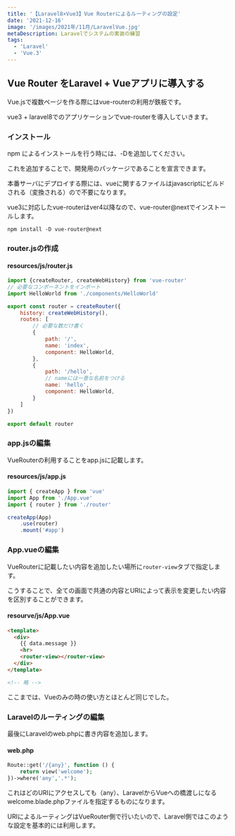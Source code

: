 ```yaml
---
title: '【Laravel8×Vue3】Vue Routerによるルーティングの設定'
date: '2021-12-16'
image: '/images/2021年/11月/LaravelVue.jpg'
metaDescription: Laravelでシステムの実装の練習
tags:
  - 'Laravel'
  - 'Vue.3'
---
```


## Vue Router をLaravel + Vueアプリに導入する

Vue.jsで複数ページを作る際にはvue-routerの利用が鉄板です。

vue3 + laravel8でのアプリケーションでvue-routerを導入していきます。

### インストール
npm によるインストールを行う時には、<bold>-D</bold>を追加してください。

これを追加することで、開発用のパッケージであることを宣言できます。

本番サーバにデプロイする際には、vueに関するファイルはjavascriptにビルドされる（変換される）ので不要になります。

vue3に対応したvue-routerはver4以降なので、<bold>vue-router@next</bold>でインストールします。

```terminal
npm install -D vue-router@next
```

### router.jsの作成


#### resources/js/router.js
```javascript
import {createRouter, createWebHistory} from 'vue-router'
// 必要なコンポーネントをインポート
import HelloWorld from './components/HelloWorld'

export const router = createRouter({
    history: createWebHistory(),
    routes: [
        // 必要な数だけ書く
        {
            path: '/',
            name: 'index',
            component: HelloWorld,
        },
        {
            path: '/hello',
            // nameには一意な名前をつける
            name: 'hello', 
            component: HelloWorld,
        }
    ]
})

export default router
```

### app.jsの編集
VueRouterの利用することをapp.jsに記載します。

#### resources/js/app.js
```javascript
import { createApp } from 'vue'
import App from './App.vue'
import { router } from './router'

createApp(App)
    .use(router)
    .mount('#app')
```

### App.vueの編集
VueRouterに記載したい内容を追加したい場所に<code>router-view</code>タブで指定します。

こうすることで、全ての画面で共通の内容とURIによって表示を変更したい内容を区別することができます。

#### resourve/js/App.vue
```html
<template>
  <div>
    {{ data.message }}
    <hr>
    <router-view></router-view>
  </div>
</template>

<!-- 略 -->
```

ここまでは、Vueのみの時の使い方とほとんど同じでした。

### Laravelのルーティングの編集
最後にLaravelのweb.phpに書き内容を追加します。

#### web.php
```php
Route::get('/{any}', function () {
    return view('welcome');
})->where('any','.*');
```

これはどのURIにアクセスしても（any）、LaravelからVueへの橋渡しになるwelcome.blade.phpファイルを指定するものになります。

<bold>URIによるルーティングはVueRouter側で行いたい</bold>ので、Laravel側ではこのような設定を基本的には利用します。

